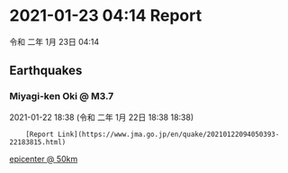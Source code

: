 # 2021-01-23 04:14 Report
令和 二年 1月 23日 04:14

## Earthquakes
### Miyagi-ken Oki @ M3.7
2021-01-22 18:38 (令和 二年 1月 22日 18:38 18:38)
  
        [Report Link](https://www.jma.go.jp/en/quake/20210122094050393-22183815.html)  
[epicenter @ 50km](https://www.google.com/maps/place/38°18'00%22+142°00'00%22/@38.3,142,17z/data=!3m1!4b1!4m5!3m4!1s0x0:0x0!8m2!3d38.3!4d142)
